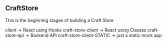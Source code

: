 ## CraftStore

This is the beginning stages of building a Craft Store

client -> React using Hooks
craft-store-client -> React using Classes
craft-store-api -> Backend API
craft-store-client-STATIC -> just a static mock app
